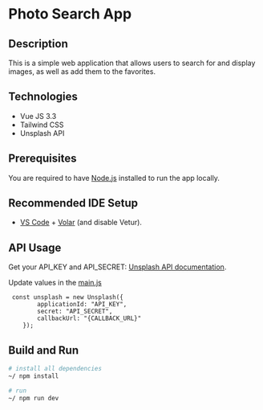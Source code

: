 # Photo Search App

## Description

This is a simple web application that allows users to search for and display images, as well as add them to the favorites.

## Technologies
* Vue JS 3.3
* Tailwind CSS
* Unsplash API

## Prerequisites

You are required to have [Node.js](https://nodejs.org/) installed to run the app locally.

## Recommended IDE Setup

- [VS Code](https://code.visualstudio.com/) + [Volar](https://marketplace.visualstudio.com/items?itemName=Vue.volar) (and disable Vetur).

## API Usage

Get your API_KEY and API_SECRET: [Unsplash API documentation](https://unsplash.com/documentation#creating-a-developer-account).

Update values in the [main.js](https://github.com/bekzat-karayev/vuejs-photo-search-app/blob/master/src/main.js)

```
 const unsplash = new Unsplash({
        applicationId: "API_KEY",
        secret: "API_SECRET",
        callbackUrl: "{CALLBACK_URL}"
    });
```

## Build and Run

```sh
# install all dependencies
~/ npm install

# run
~/ npm run dev 
```